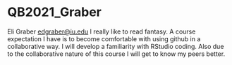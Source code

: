 # QB2021_Graber
Eli Graber
edgraber@iu.edu
I really like to read fantasy. A course expectation I have is to become comfortable with using github in a collaborative way. I will develop a familiarity with RStudio coding. Also due to the collaborative nature of this course I will get to know my peers better. 